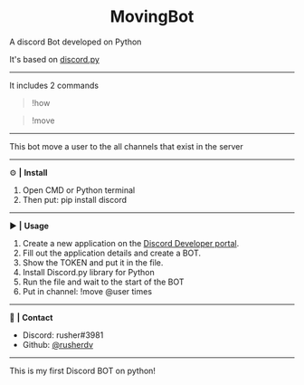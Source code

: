 <div align="center">
  <h1>MovingBot</h1>
</div>

A discord Bot developed on Python

It's based on <a href="https://discordpy.readthedocs.io/en/stable/">discord.py</a>

<hr>

It includes 2 commands

 > !how
 
 > !move
 
<hr>

This bot move a user to the all channels that exist in the server

<hr>

 ⚙️ **|** **Install**

1. Open CMD or Python terminal
2. Then put: pip install discord

<hr>

 ▶️ **|** **Usage**

1. Create a new application on the <a href="https://discord.com/developers/docs/intro">Discord Developer portal</a>.
2. Fill out the application details and create a BOT.
3. Show the TOKEN and put it in the file.
4. Install Discord.py library for Python
5. Run the file and wait to the start of the BOT
6. Put in channel: !move @user times

<hr>

 📝 **|** **Contact**

- Discord: rusher#3981
- Github: <a href="https://github.com/rusherdv">@rusherdv</a>

<hr>

This is my first Discord BOT on python!

